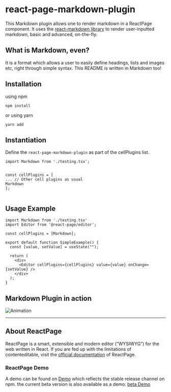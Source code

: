 # react-page-markdown-plugin
This Markdown plugin allows one to render markdown in a ReactPage component. It uses the [react-markdown library](https://www.npmjs.com/package/react-markdown) to render user-inputted markdown, basic and advanced, on-the-fly. 

## What is Markdown, even?
It is a format which allows a user to easily define headings, lists and images etc, right through simple syntax. This README is written in Markdown too!

## Installation

using npm
```
npm install
```
or using yarn

```
yarn add 
```

## Instantiation
Define the ```react-page-markdown-plugin``` as part of the cellPlugins list.
```
import Markdown from './testing.tsx';


const cellPlugins = [
... // Other cell plugins as usual
Markdown
];


```



## Usage Example

```
import Markdown from './testing.tsx'
import Editor from '@react-page/editor';

const cellPlugins = [Markdown];

export default function SimpleExample() {
  const [value, setValue] = useState("");

  return (
    <div>
      <Editor cellPlugins={cellPlugins} value={value} onChange={setValue} />
    </div>
  );
}

```

## Markdown Plugin in action
![Animation](https://user-images.githubusercontent.com/61515279/186479524-de4fca5b-ba46-4ee1-814e-d05aa7db09d2.gif)


---

## About ReactPage
ReactPage is a smart, extensible and modern editor (“WYSIWYG”) for the web written in React. If you are fed up with the limitations of contenteditable, visit the [official documentation](https://react-page.github.io/docs/#/) of ReactPage.

### ReactPage Demo
A demo can be found on [Demo](https://react-page.github.io/) which reflects the stable release channel on npm.
the current beta version is also available as a demo: [beta Demo](https://react-page.github.io/beta)






